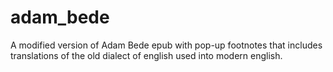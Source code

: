 # adam_bede
A modified version of Adam Bede epub with pop-up footnotes that includes translations of the old dialect of english used into modern english.
